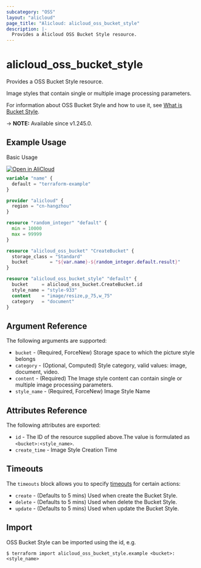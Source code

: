 ```yaml
---
subcategory: "OSS"
layout: "alicloud"
page_title: "Alicloud: alicloud_oss_bucket_style"
description: |-
  Provides a Alicloud OSS Bucket Style resource.
---
```


# alicloud_oss_bucket_style

Provides a OSS Bucket Style resource.

Image styles that contain single or multiple image processing parameters.

For information about OSS Bucket Style and how to use it, see [What is Bucket Style](https://next.api.alibabacloud.com/document/Oss/2019-05-17/PutStyle).

-> **NOTE:** Available since v1.245.0.

## Example Usage

Basic Usage

<div style="display: block;margin-bottom: 40px;"><div class="oics-button" style="float: right;position: absolute;margin-bottom: 10px;">
  <a href="https://api.aliyun.com/terraform?resource=alicloud_oss_bucket_style&exampleId=7cc355b7-630c-7238-2198-3c3be026163cb25757e8&activeTab=example&spm=docs.r.oss_bucket_style.0.7cc355b763&intl_lang=EN_US" target="_blank">
    <img alt="Open in AliCloud" src="https://img.alicdn.com/imgextra/i1/O1CN01hjjqXv1uYUlY56FyX_!!6000000006049-55-tps-254-36.svg" style="max-height: 44px; max-width: 100%;">
  </a>
</div></div>

```terraform
variable "name" {
  default = "terraform-example"
}

provider "alicloud" {
  region = "cn-hangzhou"
}

resource "random_integer" "default" {
  min = 10000
  max = 99999
}

resource "alicloud_oss_bucket" "CreateBucket" {
  storage_class = "Standard"
  bucket        = "${var.name}-${random_integer.default.result}"
}

resource "alicloud_oss_bucket_style" "default" {
  bucket     = alicloud_oss_bucket.CreateBucket.id
  style_name = "style-933"
  content    = "image/resize,p_75,w_75"
  category   = "document"
}
```

## Argument Reference

The following arguments are supported:
* `bucket` - (Required, ForceNew) Storage space to which the picture style belongs
* `category` - (Optional, Computed) Style category, valid values: image, document, video.
* `content` - (Required) The Image style content can contain single or multiple image processing parameters.
* `style_name` - (Required, ForceNew) Image Style Name

## Attributes Reference

The following attributes are exported:
* `id` - The ID of the resource supplied above.The value is formulated as `<bucket>:<style_name>`.
* `create_time` - Image Style Creation Time

## Timeouts

The `timeouts` block allows you to specify [timeouts](https://www.terraform.io/docs/configuration-0-11/resources.html#timeouts) for certain actions:
* `create` - (Defaults to 5 mins) Used when create the Bucket Style.
* `delete` - (Defaults to 5 mins) Used when delete the Bucket Style.
* `update` - (Defaults to 5 mins) Used when update the Bucket Style.

## Import

OSS Bucket Style can be imported using the id, e.g.

```shell
$ terraform import alicloud_oss_bucket_style.example <bucket>:<style_name>
```